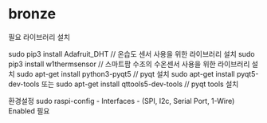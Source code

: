# bronze

필요 라이브러리 설치

sudo pip3 install Adafruit_DHT // 온습도 센서 사용을 위한 라이브러리 설치
sudo pip3 install w1thermsensor // 스마트팜 수조의 수온센서 사용을 위한 라이브러리 설치
sudo apt-get install python3-pyqt5 // pyqt 설치
sudo apt-get install pyqt5-dev-tools 또는 sudo apt-get install qttools5-dev-tools // pyqt tools 설치



환경설정
sudo raspi-config - Interfaces - (SPI, I2c, Serial Port, 1-Wire) Enabled 필요
